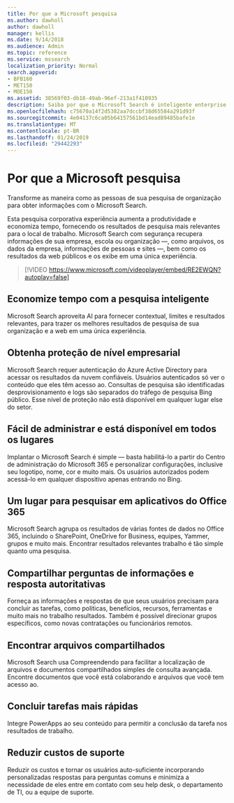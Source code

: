 ```yaml
---
title: Por que a Microsoft pesquisa
ms.author: dawholl
author: dawholl
manager: kellis
ms.date: 9/14/2018
ms.audience: Admin
ms.topic: reference
ms.service: mssearch
localization_priority: Normal
search.appverid:
- BFB160
- MET150
- MOE150
ms.assetid: 38569f03-db18-49ab-96ef-213a1f410935
description: Saiba por que o Microsoft Search é inteligente enterprise search para o local de trabalho moderno.
ms.openlocfilehash: c75670a14f2d5382aa7dccbf38d65584a291d93f
ms.sourcegitcommit: 4e04137c6ca05b64157561bd14ead89485bafe1e
ms.translationtype: MT
ms.contentlocale: pt-BR
ms.lasthandoff: 01/24/2019
ms.locfileid: "29442293"
---
```

# <a name="why-microsoft-search"></a>Por que a Microsoft pesquisa

Transforme as maneira como as pessoas de sua pesquisa de organização para obter informações com o Microsoft Search. 
  
Esta pesquisa corporativa experiência aumenta a produtividade e economiza tempo, fornecendo os resultados de pesquisa mais relevantes para o local de trabalho. Microsoft Search com segurança recupera informações de sua empresa, escola ou organização —, como arquivos, os dados da empresa, informações de pessoas e sites —, bem como os resultados da web públicos e os exibe em uma única experiência.

> [!VIDEO https://www.microsoft.com/videoplayer/embed/RE2EWQN?autoplay=false]
  
## <a name="save-time-with-intelligent-search"></a>Economize tempo com a pesquisa inteligente

Microsoft Search aproveita AI para fornecer contextual, limites e resultados relevantes, para trazer os melhores resultados de pesquisa de sua organização e a web em uma única experiência.
  
## <a name="get-enterprise-grade-protection"></a>Obtenha proteção de nível empresarial

Microsoft Search requer autenticação do Azure Active Directory para acessar os resultados da nuvem confiáveis. Usuários autenticados só ver o conteúdo que eles têm acesso ao. Consultas de pesquisa são identificadas desprovisionamento e logs são separados do tráfego de pesquisa Bing público. Esse nível de proteção não está disponível em qualquer lugar else do setor.
  
## <a name="easy-to-administer-and-available-everywhere"></a>Fácil de administrar e está disponível em todos os lugares

Implantar o Microsoft Search é simple — basta habilitá-lo a partir do Centro de administração do Microsoft 365 e personalizar configurações, inclusive seu logotipo, nome, cor e muito mais. Os usuários autorizados podem acessá-lo em qualquer dispositivo apenas entrando no Bing.
  
## <a name="one-place-to-search-across-office-365-apps"></a>Um lugar para pesquisar em aplicativos do Office 365

Microsoft Search agrupa os resultados de várias fontes de dados no Office 365, incluindo o SharePoint, OneDrive for Business, equipes, Yammer, grupos e muito mais. Encontrar resultados relevantes trabalho é tão simple quanto uma pesquisa.
  
## <a name="share-authoritative-information-and-answer-questions"></a>Compartilhar perguntas de informações e resposta autoritativas

Forneça as informações e respostas de que seus usuários precisam para concluir as tarefas, como políticas, benefícios, recursos, ferramentas e muito mais no trabalho resultados. Também é possível direcionar grupos específicos, como novas contratações ou funcionários remotos.
  
## <a name="find-shared-files"></a>Encontrar arquivos compartilhados

Microsoft Search usa Compreendendo para facilitar a localização de arquivos e documentos compartilhados simples de consulta avançada. Encontre documentos que você está colaborando e arquivos que você tem acesso ao. 
  
## <a name="complete-tasks-faster"></a>Concluir tarefas mais rápidas

Integre PowerApps ao seu conteúdo para permitir a conclusão da tarefa nos resultados de trabalho.
  
## <a name="reduce-support-costs"></a>Reduzir custos de suporte

Reduzir os custos e tornar os usuários auto-suficiente incorporando personalizadas respostas para perguntas comuns e minimiza a necessidade de eles entre em contato com seu help desk, o departamento de TI, ou a equipe de suporte.
  

